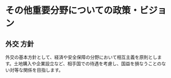 # その他重要分野についての政策・ビジョン

## 外交 方針

外交の基本方針として、経済や安全保障の分野において相互主義を原則とします。土地購入や企業設立など、相手国での待遇を考慮し、国益を損なうことのない対等な関係を目指します。

